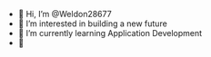 - 👋 Hi, I’m @Weldon28677
- 👀 I’m interested in building a new future 
- 🌱 I’m currently learning Application Development 
- 💞️ 

<!---
Weldon28677/Weldon28677 is a ✨ special ✨ repository because its `README.md` (this file) appears on your GitHub profile.
You can click the Preview link to take a look at your changes.
--->

